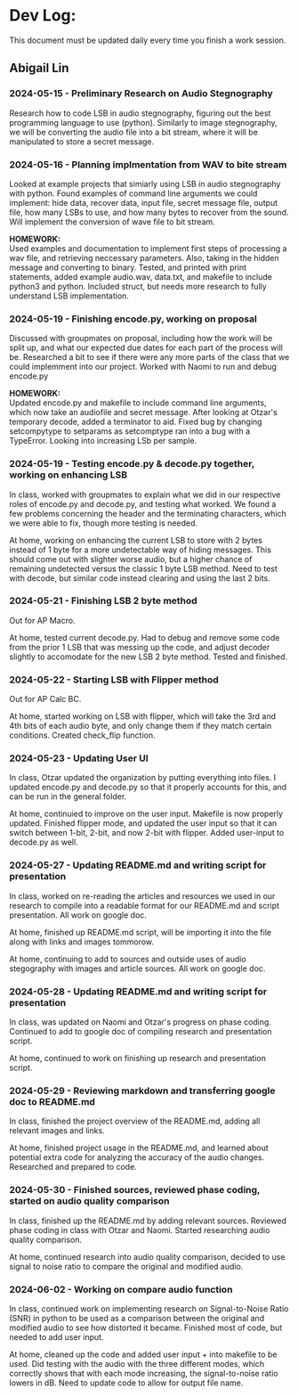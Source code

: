 # Dev Log:

This document must be updated daily every time you finish a work session.

## Abigail Lin

### 2024-05-15 - Preliminary Research on Audio Stegnography
Research how to code LSB in audio stegnography, figuring out the best programming language to use (python). Similarly to image stegnography, we will be converting the audio file into a bit stream, where it will be manipulated to store a secret message.

### 2024-05-16 - Planning implmentation from WAV to bite stream
Looked at example projects that simiarly using LSB in audio stegnography with python. Found examples of command line arguments we could implement: hide data, recover data, input file, secret message file, output file, how many LSBs to use, and how many bytes to recover from the sound. Will implement the conversion of wave file to bit stream.

**HOMEWORK:**\
Used examples and documentation to implement first steps of processing a wav file, and retrieving neccessary parameters. Also, taking in the hidden message and converting to binary. Tested, and printed with print statements, added example audio.wav, data.txt, and makefile to include python3 and python. Included struct, but needs more research to fully understand LSB implementation.

### 2024-05-19 - Finishing encode.py, working on proposal
Discussed with groupmates on proposal, including how the work will be split up, and what our expected due dates for each part of the process will be. Researched a bit to see if there were any more parts of the class that we could implemment into our project. Worked with Naomi to run and debug encode.py

**HOMEWORK:**\
Updated encode.py and makefile to include command line arguments, which now take an audiofile and secret message. After looking at Otzar's temporary decode, added a terminator to aid. Fixed bug by changing setcompytype to setparams as setcomptype ran into a bug with a TypeError. Looking into increasing LSb per sample.

### 2024-05-19 - Testing encode.py & decode.py together, working on enhancing LSB
In class, worked with groupmates to explain what we did in our respective roles of encode.py and decode.py, and testing what worked. We found a few problems concerning the header and the terminating characters, which we were able to fix, though more testing is needed.

At home, working on enhancing the current LSB to store with 2 bytes instead of 1 byte for a more undetectable way of hiding messages. This should come out with slighter worse audio, but a higher chance of remaining undetected versus the classic 1 byte LSB method. Need to test with decode, but similar code instead clearing and using the last 2 bits.

### 2024-05-21 - Finishing LSB 2 byte method
Out for AP Macro.

At home, tested current decode.py. Had to debug and remove some code from the prior 1 LSB that was messing up the code, and adjust decoder slightly to accomodate for the new LSB 2 byte method. Tested and finished.

### 2024-05-22 - Starting LSB with Flipper method
Out for AP Calc BC.

At home, started working on LSB with flipper, which will take the 3rd and 4th bits of each audio byte, and only change them if they match certain conditions. Created check_flip function.

### 2024-05-23 - Updating User UI
In class, Otzar updated the organization by putting everything into files. I updated encode.py and decode.py so that it properly accounts for this, and can be run in the general folder.

At home, continuied to improve on the user input. Makefile is now properly updated. Finished flipper mode, and updated the user input so that it can switch between 1-bit, 2-bit, and now 2-bit with flipper. Added user-input to decode.py as well.


### 2024-05-27 - Updating README.md and writing script for presentation
In class, worked on re-reading the articles and resources we used in our research to compile into a readable format for our README.md and script presentation. All work on google doc.

At home, finished up README.md script, will be importing it into the file along with links and images tommorow.

At home, continuing to add to sources and outside uses of audio stegography with images and article sources. All work on google doc.

### 2024-05-28 - Updating README.md and writing script for presentation
In class, was updated on Naomi and Otzar's progress on phase coding. Continued to add to google doc of compiling research and presentation script.

At home, continued to work on finishing up research and presentation script.

### 2024-05-29 - Reviewing markdown and transferring google doc to README.md
In class, finished the project overview of the README.md, adding all relevant images and links.

At home, finished project usage in the README.md, and learned about potential extra code for analyzing the accuracy of the audio changes. Researched and prepared to code.

### 2024-05-30 - Finished sources, reviewed phase coding, started on audio quality comparison
In class, finished up the README.md by adding relevant sources. Reviewed phase coding in class with Otzar and Naomi. Started researching audio quality comparison.

At home, continued research into audio quality comparison, decided to use signal to noise ratio to compare the original and modified audio.

### 2024-06-02 - Working on compare audio function
In class, continued work on implementing research on Signal-to-Noise Ratio (SNR) in python to be used as a comparison between the original and modified audio to see how distorted it became. Finished most of code, but needed to add user input.

At home, cleaned up the code and added user input + into makefile to be used. Did testing with the audio with the three different modes, which correctly shows that with each mode increasing, the signal-to-noise ratio lowers in dB. Need to update code to allow for output file name.
